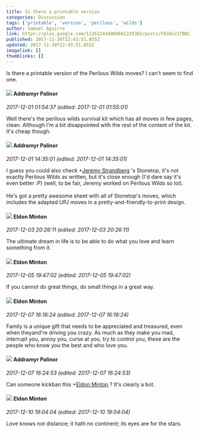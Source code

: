 ```yaml
---
title: Is there a printable version
categories: Discussion
tags: ['printable', 'version', 'perilous', 'wilds']
author: Samuel Aguirre
link: https://plus.google.com/112612444960681229385/posts/FD3Qv21TBDL
published: 2017-11-30T22:43:51.855Z
updated: 2017-11-30T22:43:51.855Z
imagelink: []
thumblinks: []
---
```


Is there a printable version of the Perilous Wilds moves? I can&#39;t seem to find one.
<div id='comment z12lufchinfzwfy2o22mxrwrpua4jbb5i04'>
  <h4><img src='{{site.baseurl}}//images/avatars/100410765634052727875_photo.jpg'> Addramyr Palinor</h4>
      <p><cite>2017-12-01 01:54:37 (edited: 2017-12-01 01:55:01)</cite></p>
        <p>Well there&#39;s the perilous wilds survival kit which has all moves in few pages, clean. Although I&#39;m a bit disappointed with the rest of the content of the kit. It&#39;s cheap though.</p>
</div>
        

<div id='comment z12lufchinfzwfy2o22mxrwrpua4jbb5i04'>
  <h4><img src='{{site.baseurl}}//images/avatars/100410765634052727875_photo.jpg'> Addramyr Palinor</h4>
      <p><cite>2017-12-01 14:35:01 (edited: 2017-12-01 14:35:01)</cite></p>
        <p>I guess you could also check <span class="proflinkWrapper"><span class="proflinkPrefix">+</span><a class="proflink" href="https://plus.google.com/102595580176380683252" oid="102595580176380683252">Jeremy Strandberg</a></span> &#39;s Stonetop, it&#39;s not exactly Perilous Wilds as written, but it&#39;s close enough (I&#39;d dare say it&#39;s even better :P) (well, to be fair, Jeremy worked on Perilous Wilds so lol).<br /><br />He&#39;s got a pretty awesome sheet with all of Stonetop&#39;s moves, which includes the adapted UPJ moves in a pretty-and-friendly-to-print design.</p>
</div>
        

<div id='comment z12lufchinfzwfy2o22mxrwrpua4jbb5i04'>
  <h4><img src='{{site.baseurl}}//images/avatars/104632033557218808911_photo.jpg'> Eldon Minton</h4>
      <p><cite>2017-12-03 20:26:11 (edited: 2017-12-03 20:26:11)</cite></p>
        <p>The ultimate dream in life is to be able to do what you love and learn something from it.</p>
</div>
        

<div id='comment z12lufchinfzwfy2o22mxrwrpua4jbb5i04'>
  <h4><img src='{{site.baseurl}}//images/avatars/104632033557218808911_photo.jpg'> Eldon Minton</h4>
      <p><cite>2017-12-05 19:47:02 (edited: 2017-12-05 19:47:02)</cite></p>
        <p>If you cannot do great things, do small things in a great way.</p>
</div>
        

<div id='comment z12lufchinfzwfy2o22mxrwrpua4jbb5i04'>
  <h4><img src='{{site.baseurl}}//images/avatars/104632033557218808911_photo.jpg'> Eldon Minton</h4>
      <p><cite>2017-12-07 16:16:24 (edited: 2017-12-07 16:16:24)</cite></p>
        <p>Family is a unique gift that needs to be appreciated and treasured, even when theyand&#39;re driving you crazy. As much as they make you mad, interrupt you, annoy you, curse at you, try to control you, these are the people who know you the best and who love you.</p>
</div>
        

<div id='comment z12lufchinfzwfy2o22mxrwrpua4jbb5i04'>
  <h4><img src='{{site.baseurl}}//images/avatars/100410765634052727875_photo.jpg'> Addramyr Palinor</h4>
      <p><cite>2017-12-07 16:24:53 (edited: 2017-12-07 16:24:53)</cite></p>
        <p>Can someone kickban this <span class="proflinkWrapper"><span class="proflinkPrefix">+</span><a class="proflink" href="https://plus.google.com/104632033557218808911" oid="104632033557218808911">Eldon Minton</a></span> ? It&#39;s clearly a bot.</p>
</div>
        

<div id='comment z12lufchinfzwfy2o22mxrwrpua4jbb5i04'>
  <h4><img src='{{site.baseurl}}//images/avatars/104632033557218808911_photo.jpg'> Eldon Minton</h4>
      <p><cite>2017-12-10 19:04:04 (edited: 2017-12-10 19:04:04)</cite></p>
        <p>Love knows not distance; it hath no continent; its eyes are for the stars.</p>
</div>
        